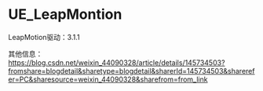# UE_LeapMontion

LeapMotion驱动：3.1.1

其他信息： 
https://blog.csdn.net/weixin_44090328/article/details/145734503?fromshare=blogdetail&sharetype=blogdetail&sharerId=145734503&sharerefer=PC&sharesource=weixin_44090328&sharefrom=from_link
